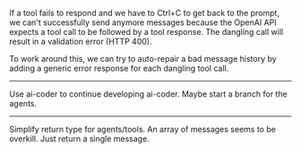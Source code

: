 If a tool fails to respond and we have to Ctrl+C to get back to the prompt, we can't successfully send anymore messages because the OpenAI API expects a tool call to be followed by a tool response. The dangling call will result in a validation error (HTTP 400).

To work around this, we can try to auto-repair a bad message history by adding a generic error response for each dangling tool call.

---

Use ai-coder to continue developing ai-coder. Maybe start a branch for the agents.

---

Simplify return type for agents/tools. An array of messages seems to be overkill. Just return a single message.
